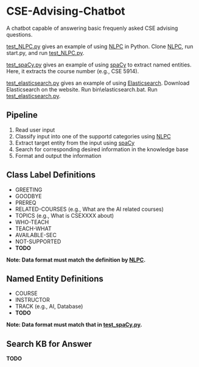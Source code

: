# CSE-Advising-Chatbot

A chatbot capable of answering basic frequenly asked CSE advising questions.

[test_NLPC.py](test_NLPC.py) gives an example of using [NLPC](https://github.com/osu-cse-5914/natural-language-processing-classifier) in Python. Clone [NLPC](https://github.com/osu-cse-5914/natural-language-processing-classifier), run start.py, and run [test_NLPC.py](test_NLPC.py).

[test_spaCy.py](test_spaCy.py) gives an example of using  [spaCy](https://spacy.io/usage/training#training-data) to extract named entities. Here, it extracts the course number (e.g., CSE 5914).

[test_elasticsearch.py](test_elasticsearch.py) gives an example of using  [Elasticsearch](https://www.elastic.co/downloads/elasticsearch). Download Elasticsearch on the website. Run bin\elasticsearch.bat. Run [test_elasticsearch.py](test_elasticsearch.py).

## Pipeline

1. Read user input
2. Classify input into one of the supportd categories using [NLPC](https://github.com/osu-cse-5914/natural-language-processing-classifier)
3. Extract target entity from the input using [spaCy](https://spacy.io/usage/training#training-data)
4. Search for corresponding desired information in the knowledge base
5. Format and output the information

## Class Label Definitions

* GREETING
* GOODBYE
* PREREQ
* RELATED-COURSES (e.g., What are the AI related courses)
* TOPICS (e.g., What is CSEXXXX about)
* WHO-TEACH
* TEACH-WHAT
* AVAILABLE-SEC
* NOT-SUPPORTED
* **TODO**

**Note: Data format must match the definition by [NLPC](https://github.com/osu-cse-5914/natural-language-processing-classifier).**

## Named Entity Definitions

* COURSE
* INSTRUCTOR
* TRACK (e.g., AI, Database)
* **TODO**

**Note: Data format must match that in [test_spaCy.py](test_spaCy.py).**

## Search KB for Answer

**TODO**
